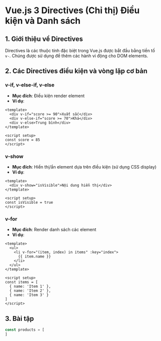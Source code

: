 # Vue.js 3 Directives (Chỉ thị) Điều kiện và Danh sách

## 1. Giới thiệu về Directives

Directives là các thuộc tính đặc biệt trong Vue.js được bắt đầu bằng tiền tố `v-`. Chúng được sử dụng để thêm các hành vi động cho DOM elements.

## 2. Các Directives điều kiện và vòng lặp cơ bản

### v-if, v-else-if, v-else
- **Mục đích**: Điều kiện render element
- **Ví dụ**:
```vue
<template>
  <div v-if="score >= 90">Xuất sắc</div>
  <div v-else-if="score >= 70">Khá</div>
  <div v-else>Trung bình</div>
</template>

<script setup>
const score = 85
</script>
```

### v-show
- **Mục đích**: Hiển thị/ẩn element dựa trên điều kiện (sử dụng CSS display)
- **Ví dụ**:
```vue
<template>
  <div v-show="isVisible">Nội dung hiển thị</div>
</template>

<script setup>
const isVisible = true
</script>
```

### v-for
- **Mục đích**: Render danh sách các element
- **Ví dụ**:
```vue
<template>
  <ul>
    <li v-for="(item, index) in items" :key="index">
      {{ item.name }}
    </li>
  </ul>
</template>

<script setup>
const items = [
  { name: 'Item 1' },
  { name: 'Item 2' },
  { name: 'Item 3' }
]
</script>
```

## 3. Bài tập
```js
const products = [
]
```
